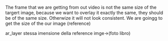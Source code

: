 The frame that we are getting from out video is not the same size of the targert image, because we want to overlay it exactly the same, they should be of the same size. Otherwize it will not look consistent. We are goingg to get the size of the our image (reference)


ar_layer stessa imensione della reference imge->(foto libro)